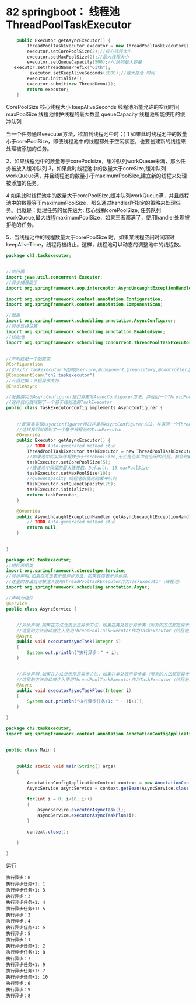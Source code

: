 # 82 springboot： 线程池ThreadPoolTaskExecutor



```cpp
    public Executor getAsyncExecutor() {
        ThreadPoolTaskExecutor executor = new ThreadPoolTaskExecutor();
        executor.setCorePoolSize(2);//核心线程大小
        executor.setMaxPoolSize(2);//最大线程大小
        executor.setQueueCapacity(500);//d队列最大容量
   executor.setThreadNamePrefix("Gith");
         executor.setKeepAliveSeconds(3000);//最大存活 时间
        executor.initialize();
        executor.submit(new ThreadDemo());
        return executor;
    }
```

CorePoolSize 核心线程大小
keepAliveSeconds 线程池所能允许的空闲时间
maxPoolSize 线程池维护线程的最大数量
queueCapacity 线程池所能使用的缓冲队列

当一个任务通过execute(方法，欲加到线程池中时；)
1 如果此时线程池中的数量小于corePoolSize，即使线程池中的线程都处于空闲状态，也要创建新的线程来处理被添加的任务。

2，如果线程池中的数量等于corePoolsize，缓冲队列workQueue未满，那么任务被放入缓冲队列
3，如果此时线程池中的数量大于coreSize,缓冲队列workQueue满，并且线程池的数量小于maximumPoolSize,建立新的线程来处理被添加的任务。

4 如果此时线程池中的数量大于corePoolSize,缓冲队列workQueue满，并且线程池中的数量等于maximumPoolSize，那么通过handler所指定的策略来处理任务。也就是：处理任务的优先级为: 核心线程corePoolSize, 任务队列workQueue,最大线程maximumPoolSize，如果三者都满了，使用handler处理被拒绝的任务。

5，当线程池中的线程数量大于corePoolSize 时，如果某线程空闲时间超过keepAliveTime，线程将被终止。这样，线程池可以动态的调整池中的线程数。



```kotlin
package ch2.taskexecutor;
 
 
//执行器
import java.util.concurrent.Executor;
//异步捕获助手
import org.springframework.aop.interceptor.AsyncUncaughtExceptionHandler;
 
import org.springframework.context.annotation.Configuration;
import org.springframework.context.annotation.ComponentScan;
 
//配置
import org.springframework.scheduling.annotation.AsyncConfigurer;
//异步支持注解
import org.springframework.scheduling.annotation.EnableAsync;
//线程池
import org.springframework.scheduling.concurrent.ThreadPoolTaskExecutor;
 
 
//声明这是一个配置类
@Configuration
//引入ch2.taskexecutor下面的@service,@component,@repository,@controller注册为bean
@ComponentScan("ch2.taskexecutor")
//开启注解：开启异步支持
@EnableAsync
 
//配置类实现AsyncConfigurer接口并重写AsyncConfigurer方法，并返回一个ThreadPoolTaskExecutor
//这样我们就得到了一个基于线程池的TaskExecutor
public class TaskExecutorConfig implements AsyncConfigurer {
 
     
    //配置类实现AsyncConfigurer接口并重写AsyncConfigurer方法，并返回一个ThreadPoolTaskExecutor
    //这样我们就得到了一个基于线程池的TaskExecutor
    @Override
    public Executor getAsyncExecutor() {
        // TODO Auto-generated method stub
        ThreadPoolTaskExecutor taskExecutor = new ThreadPoolTaskExecutor();
        //如果池中的实际线程数小于corePoolSize,无论是否其中有空闲的线程，都会给新的任务产生新的线程
        taskExecutor.setCorePoolSize(5);
        //连接池中保留的最大连接数。Default: 15 maxPoolSize  
        taskExecutor.setMaxPoolSize(10);
        //queueCapacity 线程池所使用的缓冲队列
        taskExecutor.setQueueCapacity(25);
        taskExecutor.initialize();
        return taskExecutor;
    }
 
    @Override
    public AsyncUncaughtExceptionHandler getAsyncUncaughtExceptionHandler() {
        // TODO Auto-generated method stub
        return null;
    }
     
 
}
```



```java
package ch2.taskexecutor;
//组件声明类
import org.springframework.stereotype.Service;
//异步声明,如果在方法表示是异步方法，如果在类表示异步类。
//这里的方法自动被注入使用ThreadPoolTaskExecutor作为TaskExecutor（线程池）
import org.springframework.scheduling.annotation.Async;
 
//声明为组件
@Service
public class AsyncService {
 
     
    //异步声明,如果在方法处表示是异步方法，如果在类处表示异步类（所有的方法都是异步方法）。
    //这里的方法自动被注入使用ThreadPoolTaskExecutor作为TaskExecutor（线程池）
    @Async
    public void executorAsyncTask(Integer i)
    {
        System.out.println("执行异步：" + i);
    }
     
     
    //异步声明,如果在方法处表示是异步方法，如果在类处表示异步类（所有的方法都是异步方法）。
    //这里的方法自动被注入使用ThreadPoolTaskExecutor作为TaskExecutor（线程池）
    @Async
    public void executorAsyncTaskPlus(Integer i)
    {
        System.out.println("执行异步任务+1: " + (i+1));
    }
     
}
```



```java
package ch2.taskexecutor;
import org.springframework.context.annotation.AnnotationConfigApplicationContext;
 
 
public class Main {
 
     
    public static void main(String[] args)
    {
         
        AnnotationConfigApplicationContext context = new AnnotationConfigApplicationContext(TaskExecutorConfig.class);
        AsyncService asyncService = context.getBean(AsyncService.class);
         
        for(int i = 0; i<10; i++)
        {
            asyncService.executorAsyncTask(i);
            asyncService.executorAsyncTaskPlus(i);
        }
         
        context.close();
         
    }
     
}
```

运行



```undefined
执行异步：0
执行异步任务+1: 1
执行异步任务+1: 3
执行异步：3
执行异步任务+1: 4
执行异步任务+1: 5
执行异步：2
执行异步：4
执行异步任务+1: 6
执行异步：5
执行异步：1
执行异步任务+1: 2
执行异步任务+1: 8
执行异步：7
执行异步任务+1: 9
执行异步任务+1: 7
执行异步任务+1: 10
执行异步：6
执行异步：9
执行异步：8
```

